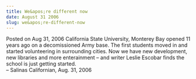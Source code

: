 ```yaml
---
title: We&apos;re different now
date: August 31 2006
slug: we&apos;re-different-now
---
```


 



<span class="date">Posted on Aug 31, 2006    </span>
California State University, Monterey Bay opened 11 years ago on a
decomissioned Army base. The first students moved in and started
volunteering in surrounding cities. Now we have new development,
new libraries and more enterainment &#x2013; and writer Leslie Escobar
finds the school is just getting started.<br>
&#x2013; Salinas Californian, Aug. 31, 2006<br/></br>




 
